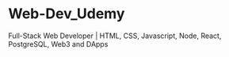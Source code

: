 # Web-Dev_Udemy
Full-Stack Web Developer | HTML, CSS, Javascript, Node, React, PostgreSQL, Web3 and DApps
